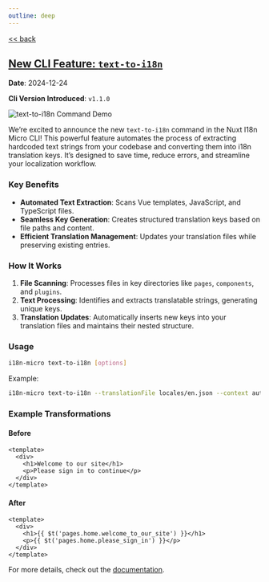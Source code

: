 ```yaml
---
outline: deep
---
```


[<< back](/news)

## [New CLI Feature: `text-to-i18n`](/guide/cli#🔄-text-to-i18n-command)

**Date**: 2024-12-24

**Cli Version Introduced**: `v1.1.0`

![text-to-i18n Command Demo](/text-to-i18n.gif)

We’re excited to announce the new `text-to-i18n` command in the Nuxt I18n Micro CLI! This powerful feature automates the process of extracting hardcoded text strings from your codebase and converting them into i18n translation keys. It’s designed to save time, reduce errors, and streamline your localization workflow.

### Key Benefits

- **Automated Text Extraction**: Scans Vue templates, JavaScript, and TypeScript files.
- **Seamless Key Generation**: Creates structured translation keys based on file paths and content.
- **Efficient Translation Management**: Updates your translation files while preserving existing entries.

### How It Works

1. **File Scanning**: Processes files in key directories like `pages`, `components`, and `plugins`.
2. **Text Processing**: Identifies and extracts translatable strings, generating unique keys.
3. **Translation Updates**: Automatically inserts new keys into your translation files and maintains their nested structure.

### Usage

```bash
i18n-micro text-to-i18n [options]
```

Example:

```bash
i18n-micro text-to-i18n --translationFile locales/en.json --context auth
```

### Example Transformations

#### Before
```vue
<template>
  <div>
    <h1>Welcome to our site</h1>
    <p>Please sign in to continue</p>
  </div>
</template>
```

#### After
```vue
<template>
  <div>
    <h1>{{ $t('pages.home.welcome_to_our_site') }}</h1>
    <p>{{ $t('pages.home.please_sign_in') }}</p>
  </div>
</template>
```

For more details, check out the [documentation](/guide/cli#🔄-text-to-i18n-command).

